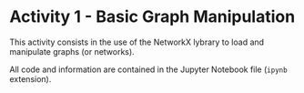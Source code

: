 # Activity 1 - Basic Graph Manipulation

This activity consists in the use of the NetworkX lybrary to load and manipulate graphs (or networks).

All code and information are contained in the Jupyter Notebook file (`ipynb` extension).
